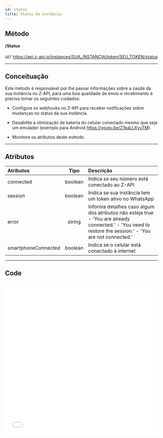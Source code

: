 ```yaml
---
id: status
title: Status da instância
---
```


## Método

#### /Status

`GET` https://api.z-api.io/instances/SUA_INSTANCIA/token/SEU_TOKEN/status

---

## Conceituação

Este método é responsável por lhe passar informações sobre a saúde da sua instância no Z-API, para uma boa qualidade de envio e recebimento é preciso tomar os seguintes cuidados:

- Configure os webhooks no Z-API para receber notificações sobre mudanças no status da sua instância.

- Desabilite a otimização de bateria do celular conectado mesmo que seja um emulador (exemplo para Android https://youtu.be/Z1baLLXyvTM).

- Monitore os atributos deste método.

---

## Atributos

| Atributos | Tipo | Descrição |
| :-- | :-: | :-- |
| connected | boolean | Indica se seu número está conectado ao Z-API |
| session | boolean | Indica se sua instância tem um token ativo no WhatsApp |
| error | string | Informa detalhes caso algum dos atributos não esteja true - 'You are already connected.' - 'You need to restore the session.' - 'You are not connected.' |
| smartphoneConnected | boolean | Indica se o celular está conectado à internet |

---

## Code

<iframe src="//api.apiembed.com/?source=https://rawcdn.githack.com/Z-API/z-api-docs/15e8d4dc8e2ad7a112d534cc731a1c6961f1be7a/json-examples/instance-status.json&targets=all" frameborder="0" scrolling="no" width="100%" height="500px" seamless></iframe>
